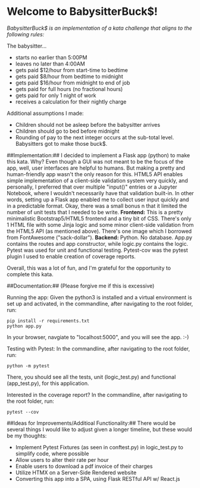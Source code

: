 # Welcome to BabysitterBuck$!


*BabysitterBuck$ is an implementation of a kata challenge that aligns to the following rules:*

The babysitter...
- starts no earlier than 5:00PM
- leaves no later than 4:00AM
- gets paid $12/hour from start-time to bedtime
- gets paid $8/hour from bedtime to midnight
- gets paid $16/hour from midnight to end of job
- gets paid for full hours (no fractional hours)
- gets paid for only 1 night of work
- receives a calculation for their nightly charge
 
Additional assumptions I made:
- Children should not be asleep before the babysitter arrives
- Children should go to bed before midnight
- Rounding of pay to the next integer occurs at the sub-total level. Babysitters got to make those buck$. 

##Implementation:##
I decided to implement a Flask app (python) to make this kata. Why? Even though a GUI was not meant to be the focus of the app, well, user interfaces are helpful to humans. But making a pretty and human-friendly app wasn't the only reason for this. HTML5 API enables simple implementation of a client-side validation system very quickly, and personally, I preferred that over multiple "input()" entries or a Jupyter Notebook, where I wouldn't necessarily have that validation built-in. In other words, setting up a Flask app enabled me to collect user input quickly and in a predictable format. Okay, there was a small bonus n that it limited the number of unit tests that I needed to be write. 
**Frontend:** This is a pretty minimalistic Bootstrap5/HTML5 frontend and a tiny bit of CSS. There's only 1 HTML file with some Jinja logic and some minor client-side validation from the HTML5 API (as mentioned above). There's one image which I borrowed from FontAwesome ("sack-dollar"). 
**Backend:** Python. No database. App.py contains the routes and app constructor, while logic.py contains the logic. Pytest was used for unit and functional testing. Pytest-cov was the pytest plugin I used to enable creation of coverage reports.  

Overall, this was a lot of fun, and I'm grateful for the opportunity to complete this kata. 

##Documentation:##
(Please forgive me if this is excessive)

Running the app:
Given the python3 is installed and a virtual environment is set up and activated, in the commandline, after navigating to the root folder, run: 
```
pip install -r requirements.txt
python app.py
```
In your browser, navgiate to "localhost:5000", and you will see the app. :-)

Testing with Pytest:
In the commandline, after navigating to the root folder, run: 
```
python -m pytest
```
There, you should see all the tests, unit (logic_test.py) and functional (app_test.py), for this application. 

Interested in the coverage report?
In the commandline, after navigating to the root folder, run: 
```
pytest --cov
```

##Ideas for Improvements/Additioal Functionality:##
There would be several things I would like to adjust given a longer timeline, but these would be my thoughts:
- Implement Pytest Fixtures (as seen in conftest.py) in logic_test.py to simplify code, where possible
- Allow users to alter their rate per hour
- Enable users to download a pdf invoice of their charges
- Utilize HTMX on a Server-Side Rendered website
- Converting this app into a SPA, using Flask RESTful API w/ React.js


